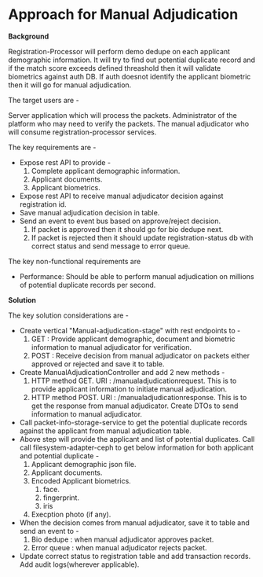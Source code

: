 # Approach for Manual Adjudication

**Background**

Registration-Processor will perform demo dedupe on each applicant demographic information. It will try to find out potential duplicate record and if the match score exceeds defined threashold then it will validate biometrics against auth DB. If auth doesnot identify the applicant biometric then it will go for manual adjudication.

The target users are -

Server application which will process the packets.
Administrator of the platform who may need to verify the packets.
The manual adjudicator who will consume registration-processor services.

The key requirements are -
- Expose rest API to provide -
	1. Complete applicant demographic information.
	2. Applicant documents.
	3. Applicant biometrics.
- Expose rest API to receive manual adjudicator decision against registration id.
- Save manual adjudication decision in table.
- Send an event to event bus based on approve/reject decision.
	1. If packet is approved then it should go for bio dedupe next.
	2. If packet is rejected then it should update registration-status db with correct status and send message to error queue.

The key non-functional requirements are
-	Performance: Should be able to perform manual adjudication on millions of potential duplicate records per second.

**Solution**

The key solution considerations are -
- Create vertical "Manual-adjudication-stage" with rest endpoints to -
	1. GET : Provide applicant demographic, document and biometric information to manual adjudicator for verification.
	2. POST : Receive decision from manual adjudicator on packets either approved or rejected and save it to table.
- Create ManualAdjudicationController and add 2 new methods -
	1. HTTP method GET. URI : /manualadjudicationrequest. This is to provide applicant information to initiate manual adjudication.
	2. HTTP method POST. URI : /manualadjudicationresponse. This is to get the response from manual adjudicator.
Create DTOs to send information to manual adjudicator.
- Call packet-info-storage-service to get the potential duplicate records against the applicant from manual adjudication table.
- Above step will provide the applicant and list of potential duplicates. Call call filesystem-adapter-ceph to get below information for both applicant and potential duplicate -
	1. Applicant demographic json file.
	2. Applicant documents.
	3. Encoded Applicant biometrics.
		1. face.
		2. fingerprint.
		3. iris
	4. Execption photo (if any).
- When the decision comes from manual adjudicator, save it to table and send an event to -
	1. Bio dedupe : when manual adjudicator approves packet.
	2. Error queue : when manual adjudicator rejects packet.
- Update correct status to registration table and add transaction records. Add audit logs(wherever applicable).
